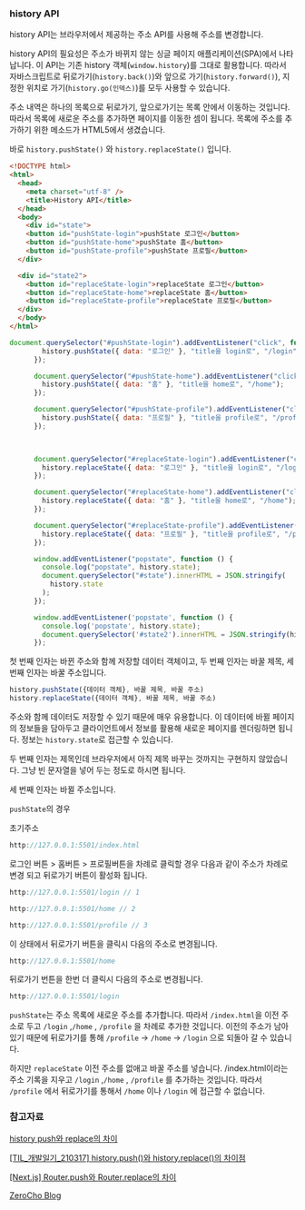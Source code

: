 ### history API

history API는 브라우저에서 제공하는 주소 API를 사용해 주소를 변경합니다.

history API의 필요성은 주소가 바뀌지 않는 싱글 페이지 애플리케이션(SPA)에서 나타납니다. 이 API는 기존 history 객체(`window.history`)를 그대로 활용합니다. 따라서 자바스크립트로 뒤로가기(`history.back()`)와 앞으로 가기(`history.forward()`), 지정한 위치로 가기(`history.go(인덱스)`)를 모두 사용할 수 있습니다. 

주소 내역은 하나의 목록으로 뒤로가기, 앞으로가기는 목록 안에서 이동하는 것입니다. 따라서 목록에 새로운 주소를 추가하면 페이지를 이동한 셈이 됩니다. 목록에 주소를 추가하기 위한 메소드가 HTML5에서 생겼습니다.

바로 `history.pushState()` 와 `history.replaceState()` 입니다.

```html
<!DOCTYPE html>
<html>
  <head>
    <meta charset="utf-8" />
    <title>History API</title>
  </head>
  <body>
    <div id="state">
    <button id="pushState-login">pushState 로그인</button>
    <button id="pushState-home">pushState 홈</button>
    <button id="pushState-profile">pushState 프로필</button>
  </div>

  <div id="state2">
    <button id="replaceState-login">replaceState 로그인</button>
    <button id="replaceState-home">replaceState 홈</button>
    <button id="replaceState-profile">replaceState 프로필</button>
  </div>
  </body>
</html>
```

```jsx
document.querySelector("#pushState-login").addEventListener("click", function () {
        history.pushState({ data: "로그인" }, "title을 login로", "/login");
      });

      document.querySelector("#pushState-home").addEventListener("click", function () {
        history.pushState({ data: "홈" }, "title을 home로", "/home");
      });

      document.querySelector("#pushState-profile").addEventListener("click", function () {
        history.pushState({ data: "프로필" }, "title을 profile로", "/profile");
      });

      

      document.querySelector("#replaceState-login").addEventListener("click", function () {
        history.replaceState({ data: "로그인" }, "title을 login로", "/login");
      });

      document.querySelector("#replaceState-home").addEventListener("click", function () {
        history.replaceState({ data: "홈" }, "title을 home로", "/home");
      });

      document.querySelector("#replaceState-profile").addEventListener("click", function () {
        history.replaceState({ data: "프로필" }, "title을 profile로", "/profile");
      });

      window.addEventListener("popstate", function () {
        console.log("popstate", history.state);
        document.querySelector("#state").innerHTML = JSON.stringify(
          history.state
        );
      });

      window.addEventListener('popstate', function () {
        console.log('popstate', history.state);
        document.querySelector('#state2').innerHTML = JSON.stringify(history.state);
      });
```

첫 번째 인자는 바뀐 주소와 함께 저장할 데이터 객체이고, 두 번째 인자는 바꿀 제목, 세 번째 인자는 바꿀 주소입니다.

```jsx
history.pushState({데이터 객체}, 바꿀 제목, 바꿀 주소)
history.replaceState({데이터 객체}, 바꿀 제목, 바꿀 주소)
```

주소와 함께 데이터도 저장할 수 있기 때문에 매우 유용합니다. 이 데이터에 바뀔 페이지의 정보들을 담아두고 클라이언트에서 정보를 활용해 새로운 페이지를 렌더링하면 됩니다. 정보는 `history.state`로 접근할 수 있습니다.

두 번째 인자는 제목인데 브라우저에서 아직 제목 바꾸는 것까지는 구현하지 않았습니다. 그냥 빈 문자열을 넣어 두는 정도로 하시면 됩니다.

세 번째 인자는 바뀔 주소입니다. 

`pushState`의 경우

초기주소

```jsx
http://127.0.0.1:5501/index.html
```

로그인 버튼 > 홈버튼 > 프로필버튼을 차례로 클릭할 경우 다음과 같이 주소가 차례로 변경 되고 뒤로가기 버튼이 활성화 됩니다.

 

```jsx
http://127.0.0.1:5501/login // 1

http://127.0.0.1:5501/home // 2

http://127.0.0.1:5501/profile // 3
```

이 상태에서 뒤로가기 버튼을 클릭시 다음의 주소로 변경됩니다.

```jsx
http://127.0.0.1:5501/home
```

뒤로가기 번튼을 한번 더 클릭시 다음의 주소로 변경됩니다.

```jsx
http://127.0.0.1:5501/login
```

`pushState`는 주소 목록에 새로운 주소를 추가합니다. 따라서  `/index.html`을 이전 주소로 두고 `/login` ,`/home` , `/profile` 을 차례로 추가한 것입니다. 이전의 주소가 남아 있기 때문에 뒤로가기를 통해 `/profile` →  `/home` → `/login` 으로 되돌아 갈 수 있습니다.

하지만 `replaceState` 이전 주소를 없애고 바꿀 주소를 넣습니다. /index.html이라는 주소 기록을 지우고 `/login` ,`/home` , `/profile` 를 추가하는 것입니다. 따라서 `/profile` 에서 뒤로가기를 통해서 `/home` 이나 `/login` 에 접근할 수 없습니다.

### 참고자료

[history push와 replace의 차이](https://medium.com/w-bs-log/history-push%EC%99%80-replace%EC%9D%98-%EC%B0%A8%EC%9D%B4-ed5f2f7db7dc)

[[TIL_개발일기_210317] history.push()와 history.replace()의 차이점](https://dolphinsarah.tistory.com/17)

[[Next.js] Router.push와 Router.replace의 차이](https://soft91.tistory.com/97)

[ZeroCho Blog](https://www.zerocho.com/category/HTML&DOM/post/599d2fb635814200189fe1a7)
